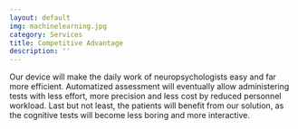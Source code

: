```yaml
---
layout: default
img: machinelearning.jpg
category: Services
title: Competitive Advantage
description: ''
---
```


Our device will make the daily work of neuropsychologists easy and far more efficient. Automatized assessment will eventually allow administering tests with less effort, more precision and less cost by reduced personnel workload. Last but not least, the patients will benefit from our solution, as the cognitive tests will become less boring and more interactive.
